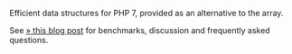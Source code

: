 Efficient data structures for PHP 7, provided as an alternative to the
<span class="type">array</span>.

See
<a href="https://medium.com/p/9dda7af674cd" class="link external">» this blog post</a>
for benchmarks, discussion and frequently asked questions.
